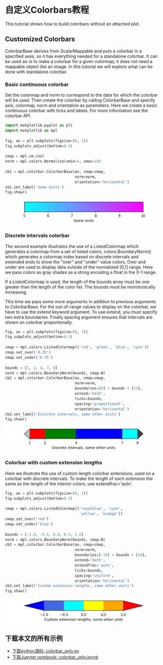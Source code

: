 # 自定义Colorbars教程

This tutorial shows how to build colorbars without an attached plot.

## Customized Colorbars

ColorbarBase derives from ScalarMappable and puts a colorbar in a specified axes, so it has everything needed for a standalone colorbar. It can be used as-is to make a colorbar for a given colormap; it does not need a mappable object like an image. In this tutorial we will explore what can be done with standalone colorbar.

### Basic continuous colorbar

Set the colormap and norm to correspond to the data for which the colorbar will be used. Then create the colorbar by calling ColorbarBase and specify axis, colormap, norm and orientation as parameters. Here we create a basic continuous colorbar with ticks and labels. For more information see the colorbar API.

```python
import matplotlib.pyplot as plt
import matplotlib as mpl

fig, ax = plt.subplots(figsize=(6, 1))
fig.subplots_adjust(bottom=0.5)

cmap = mpl.cm.cool
norm = mpl.colors.Normalize(vmin=5, vmax=10)

cb1 = mpl.colorbar.ColorbarBase(ax, cmap=cmap,
                                norm=norm,
                                orientation='horizontal')
cb1.set_label('Some Units')
fig.show()
```

![自定义Colorbars教程示例](/static/images/tutorials/sphx_glr_colorbar_only_001.png)

### Discrete intervals colorbar

The second example illustrates the use of a ListedColormap which generates a colormap from a set of listed colors, colors.BoundaryNorm() which generates a colormap index based on discrete intervals and extended ends to show the "over" and "under" value colors. Over and under are used to display data outside of the normalized [0,1] range. Here we pass colors as gray shades as a string encoding a float in the 0-1 range.

If a ListedColormap is used, the length of the bounds array must be one greater than the length of the color list. The bounds must be monotonically increasing.

This time we pass some more arguments in addition to previous arguments to ColorbarBase. For the out-of-range values to display on the colorbar, we have to use the extend keyword argument. To use extend, you must specify two extra boundaries. Finally spacing argument ensures that intervals are shown on colorbar proportionally.

```python
fig, ax = plt.subplots(figsize=(6, 1))
fig.subplots_adjust(bottom=0.5)

cmap = mpl.colors.ListedColormap(['red', 'green', 'blue', 'cyan'])
cmap.set_over('0.25')
cmap.set_under('0.75')

bounds = [1, 2, 4, 7, 8]
norm = mpl.colors.BoundaryNorm(bounds, cmap.N)
cb2 = mpl.colorbar.ColorbarBase(ax, cmap=cmap,
                                norm=norm,
                                boundaries=[0] + bounds + [13],
                                extend='both',
                                ticks=bounds,
                                spacing='proportional',
                                orientation='horizontal')
cb2.set_label('Discrete intervals, some other units')
fig.show()
```

![自定义Colorbars教程示例2](/static/images/tutorials/sphx_glr_colorbar_only_002.png)

### Colorbar with custom extension lengths

Here we illustrate the use of custom length colorbar extensions, used on a colorbar with discrete intervals. To make the length of each extension the same as the length of the interior colors, use extendfrac='auto'.

```python
fig, ax = plt.subplots(figsize=(6, 1))
fig.subplots_adjust(bottom=0.5)

cmap = mpl.colors.ListedColormap(['royalblue', 'cyan',
                                  'yellow', 'orange'])
cmap.set_over('red')
cmap.set_under('blue')

bounds = [-1.0, -0.5, 0.0, 0.5, 1.0]
norm = mpl.colors.BoundaryNorm(bounds, cmap.N)
cb3 = mpl.colorbar.ColorbarBase(ax, cmap=cmap,
                                norm=norm,
                                boundaries=[-10] + bounds + [10],
                                extend='both',
                                extendfrac='auto',
                                ticks=bounds,
                                spacing='uniform',
                                orientation='horizontal')
cb3.set_label('Custom extension lengths, some other units')
fig.show()
```

![自定义Colorbars教程示例3](/static/images/tutorials/sphx_glr_colorbar_only_003.png)

## 下载本文的所有示例

- [下载python源码: colorbar_only.py](https://matplotlib.org/_downloads/7f172e82aed7624dbc2704a47f11ea26/colorbar_only.py)
- [下载Jupyter notebook: colorbar_only.ipynb](https://matplotlib.org/_downloads/a38b41aa0442ba05f8f631c1b66c7dd8/colorbar_only.ipynb)